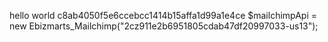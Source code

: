 hello world
c8ab4050f5e6ccebcc1414b15affa1d99a1e4ce
$mailchimpApi = new Ebizmarts_Mailchimp("2cz911e2b6951805cdab47df20997033-us13");


